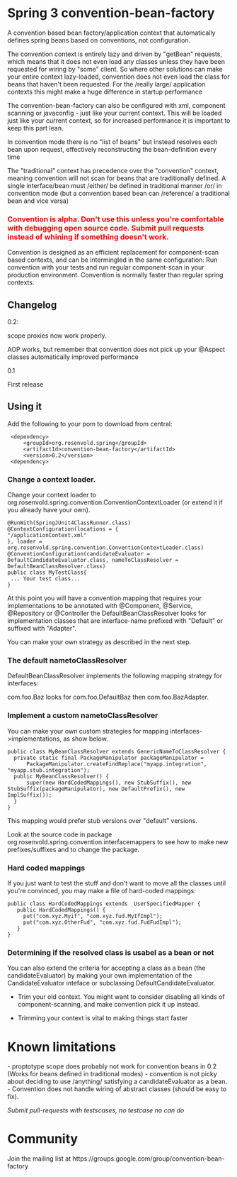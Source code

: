 <h1>Spring 3 convention-bean-factory</h1>

A convention based bean factory/application context that
automatically defines spring beans based on conventions,
not configuration.

The convention context is entirely lazy and driven by "getBean"
requests, which means that it does not even load any classes unless they
have been requested for wiring by "some" client. So where other solutions
can make your entire context lazy-loaded, convention does not even
load the class for beans that haven't been requested. For the
/really large/ application contexts this might make a huge difference in startup
performance<p/>


The convention-bean-factory can also be configured with xml, component scanning or
javaconfig - just like your current context. This will be loaded
just like your current context, so for increased performance it is important
to keep this part lean.


In convention mode there is no "list of beans" but instead resolves
each bean upon request, effectively reconstructing the bean-definition every time<p/>
The "traditional" context has precedence over the "convention" context, meaning
convention will not scan for beans that are traditionally defined. A single interface/bean
must /either/ be defined in traditional manner /or/ in convention mode (but a convention based bean
can /reference/ a traditional bean and vice versa)


<h3 style="color:red">
Convention is alpha. Don't use this unless you're comfortable with debugging open source code. Submit pull requests instead of whining
 if something doesn't work.
</h3>

Convention is designed as an efficient replacement for component-scan based contexts,
and can be intermingled in the same configuration: Run convention with your tests
and run regular component-scan in your production environment. Convention is normally
faster than regular spring contexts.



<h2>Changelog</h2>

0.2: <p/>
   scope proxies now work properly.<p/>
   AOP works, but remember that convention does not pick up your @Aspect classes automatically
   improved performance<p/>

0.1 <p/>
   First release <p/>


<h2>Using it</h2>

Add the following to your pom to download from central:</p>

     <dependency>
         <groupId>org.rosenvold.spring</groupId>
         <artifactId>convention-bean-factory</artifactId>
         <version>0.2</version>
     <dependency>


<h3>Change a context loader.</h3>

Change your context loader to org.rosenvold.spring.convention.ConventionContextLoader (or extend it if you already have your own).</p>

    @RunWith(SpringJUnit4ClassRunner.class)
    @ContextConfiguration(locations = {
    "/applicationContext.xml"
    }, loader = org.rosenvold.spring.convention.ConventionContextLoader.class)
    @ConventionConfiguration(candidateEvaluator = DefaultCandidateEvaluator.class, nameToClassResolver = DefaultBeanClassResolver.class)
    public class MyTestClass{
     ... Your test class...
    }

At this point you will have a convention mapping that requires your implementations to be annotated with @Component, @Service, @Repository or @Controller
the DefaultBeanClassResolver looks for implementation classes that are interface-name prefixed with "Default" or suffixed with "Adapter".

You can make your own strategy as described in the next step.

<h3>The default nametoClassResolver</h3>

DefaultBeanClassResolver implements the following mapping strategy for interfaces:

com.foo.Baz looks for com.foo.DefaultBaz then com.foo.BazAdapter.


<h3>Implement a custom nametoClassResolver</h3>

You can make your own custom strategies for mapping interfaces->implementations, as show below.

    public class MyBeanClassResolver extends GenericNameToClassResolver {
      private static final PackageManipulator packageManipulator =
          PackageManipulator.createFindReplace("myapp.integration", "myapp.stub.integration");
      public MyBeanClassResolver() {
          super(new HardCodedMappings(), new StubSuffix(), new StubSuffix(packageManipulator), new DefaultPrefix(), new ImplSuffix());
      }
    }

This mapping would prefer stub versions over "default" versions.

Look at the source code in package org.rosenvold.spring.convention.interfacemappers to see how to make new prefixes/suffixes and to change the
package.

<h3>Hard coded mappings</h3>
If you just want to test the stuff and don't want to move all the classes until you're convinced, you may make a file of
hard-coded mappings:

    public class HardCodedMappings extends  UserSpecifiedMapper {
       public HardCodedMappings() {
         put("com.xyz.Myif", "com.xyz.fud.MyIfImpl");
         put("com.xyz.OtherFud", "com.xyz.fud.FudFudImpl");
       }
    }

<h3>Determining if the resolved class is usabel as a bean or not</h3>
You can also extend the criteria for accepting a class as a bean (the candidateEvaluator) by making your own implementation
of the CandidateEvaluator inteface or subclassing DefaultCandidateEvaluator.

* Trim your old context. You might want to consider disabling all kinds of component-scanning, and make
        convention pick it up instead.</p>
* Trimming your context is vital to making things start faster


<h1>Known limitations</h1>
- proptotype scope does probably not work for convention beans in 0.2
  (Works for beans defined in traditional modes)
- convention is not picky about deciding to use /anything/ satisfying a candidateEvaluator as a bean.
- Convention does not handle wiring of abstract classes (should be easy to fix).

*Submit pull-requests with testscases, no testcase no can do*

<h1>Community</h1>
Join the mailing list at https://groups.google.com/group/convention-bean-factory
